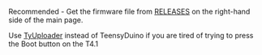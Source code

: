 Recommended - Get the firmware file from [RELEASES](https://github.com/ElectroTechnique/TSynth-Teensy4.1/releases) on the right-hand side of the main page.

Use [TyUploader](https://github.com/Koromix/tytools/releases/tag/v0.9.9) instead of TeensyDuino if you are tired of trying to press the Boot button on the T4.1
